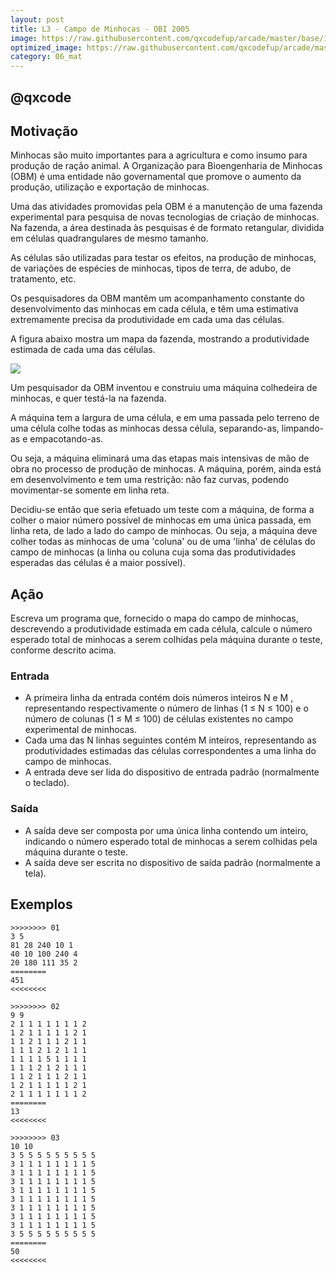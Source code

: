 ```yaml
---
layout: post
title: L3 - Campo de Minhocas - OBI 2005
image: https://raw.githubusercontent.com/qxcodefup/arcade/master/base/159/__capa.jpg
optimized_image: https://raw.githubusercontent.com/qxcodefup/arcade/master/.indexer/thumbs/159/Readme.jpg
category: 06_mat
---
```

<!-- DON'T EDIT THIS FILE, GENERATED BY SCRIPT -->
<!-- DON'T EDIT THIS FILE, GENERATED BY SCRIPT -->
<!-- DON'T EDIT THIS FILE, GENERATED BY SCRIPT -->
<!-- DON'T EDIT THIS FILE, GENERATED BY SCRIPT -->
<!-- DON'T EDIT THIS FILE, GENERATED BY SCRIPT -->
## @qxcode



## Motivação

Minhocas são muito importantes para a agricultura e como insumo para produção de ração animal. A Organização para Bioengenharia de Minhocas (OBM) é uma entidade não governamental que promove o aumento da produção, utilização e exportação de minhocas.  

Uma das atividades promovidas pela OBM é a manutenção de uma fazenda experimental para pesquisa de novas tecnologias de criação de minhocas. Na fazenda, a área destinada às pesquisas é de formato retangular, dividida em células quadrangulares de mesmo tamanho. 

As células são utilizadas para testar os efeitos, na produção de minhocas, de variações de espécies de minhocas, tipos de terra, de adubo, de tratamento, etc. 

Os pesquisadores da OBM mantêm um acompanhamento constante do desenvolvimento das minhocas em cada célula, e têm uma estimativa extremamente precisa da produtividade em cada uma das células.

A figura abaixo mostra um mapa da fazenda, mostrando a produtividade estimada de cada uma das células.  

![](https://raw.githubusercontent.com/qxcodefup/arcade/master/../../1_fup/arcade/base/159/__minhocas.jpeg)

Um pesquisador da OBM inventou e construiu uma máquina colhedeira de minhocas, e quer testá-la na fazenda.

A máquina tem a largura de uma célula, e em uma passada pelo terreno de uma célula colhe todas as minhocas dessa célula, separando-as, limpando-as e empacotando-as.

Ou seja, a máquina eliminará uma das etapas mais intensivas de mão de obra no processo de produção de minhocas. A máquina, porém, ainda está em desenvolvimento e tem uma restrição: não faz curvas, podendo movimentar-se somente em linha reta.

Decidiu-se então que seria efetuado um teste com a máquina, de forma a colher o maior número possível de minhocas em uma única passada, em linha reta, de lado a lado do campo de minhocas. Ou seja, a máquina deve colher todas as minhocas de uma 'coluna' ou de uma 'linha' de células do campo de minhocas (a linha ou coluna cuja soma das produtividades esperadas das células é a maior possível).
  
## Ação

Escreva um programa que, fornecido o mapa do campo de minhocas, descrevendo a produtividade estimada em cada célula, calcule o número esperado total de minhocas a serem colhidas pela máquina durante o teste, conforme descrito acima.  
  
### Entrada

- A primeira linha da entrada contém dois números inteiros N e M , representando respectivamente o número de linhas (1 ≤ N ≤ 100) e o número de colunas (1 ≤ M ≤ 100) de células existentes no campo experimental de minhocas.
- Cada uma das N linhas seguintes contém M inteiros, representando as produtividades estimadas das células correspondentes a uma linha do campo de minhocas.
- A entrada deve ser lida do dispositivo de entrada padrão (normalmente o teclado).  
  
### Saída

- A saída deve ser composta por uma única linha contendo um inteiro, indicando o número esperado total de minhocas a serem colhidas pela máquina durante o teste.
- A saída deve ser escrita no dispositivo de saída padrão (normalmente a tela).

## Exemplos

```
>>>>>>>> 01
3 5
81 28 240 10 1
40 10 100 240 4
20 180 111 35 2
========
451
<<<<<<<<

>>>>>>>> 02
9 9
2 1 1 1 1 1 1 1 2
1 2 1 1 1 1 1 2 1
1 1 2 1 1 1 2 1 1
1 1 1 2 1 2 1 1 1
1 1 1 1 5 1 1 1 1
1 1 1 2 1 2 1 1 1
1 1 2 1 1 1 2 1 1
1 2 1 1 1 1 1 2 1
2 1 1 1 1 1 1 1 2
========
13
<<<<<<<<

>>>>>>>> 03
10 10
3 5 5 5 5 5 5 5 5 5
3 1 1 1 1 1 1 1 1 5
3 1 1 1 1 1 1 1 1 5
3 1 1 1 1 1 1 1 1 5
3 1 1 1 1 1 1 1 1 5
3 1 1 1 1 1 1 1 1 5
3 1 1 1 1 1 1 1 1 5
3 1 1 1 1 1 1 1 1 5
3 1 1 1 1 1 1 1 1 5
3 5 5 5 5 5 5 5 5 5
========
50
<<<<<<<<
```

